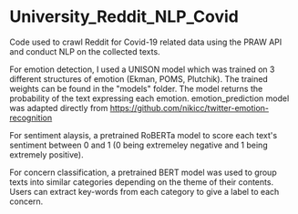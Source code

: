 # University_Reddit_NLP_Covid
Code used to crawl Reddit for Covid-19 related data using the PRAW API and conduct NLP on the collected texts. 

For emotion detection, I used a UNISON model which was trained on 3 different structures of emotion (Ekman, POMS, Plutchik). The trained weights can be found in the "models" folder. The model returns the probability of the text expressing each emotion. emotion_prediction model was adapted directly from https://github.com/nikicc/twitter-emotion-recognition

For sentiment alaysis, a pretrained RoBERTa model to score each text's sentiment between 0 and 1 (0 being extremeley negative and 1 being extremely positive). 

For concern classification, a pretrained BERT model was used to group texts into similar categories depending on the theme of their contents. Users can extract key-words from each category to give a label to each concern. 
